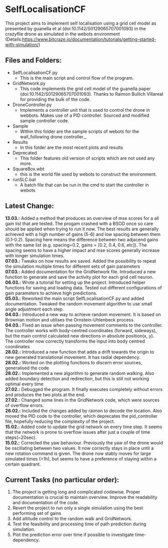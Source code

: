 # SelfLocalisationCF
This project aims to implement self localisation using a grid cell model as presented by guanella et al (doi:10.1142/S0129065707001093) in the crazyflie drone as simulated in the webots environment (Details:https://www.bitcraze.io/documentation/tutorials/getting-started-with-simulation/)

## Files and Folders:
 - SelfLocalisationCF.py
	- This is the main script and control flow of the program.
- GridNetwork.py
	- This code implements the grid cell model of the guanella paper (doi:10.1142/S0129065707001093). Thanks to Raimon Bullich Villareal for providing the bulk of the code.
- DroneController.py
	- Implements a controller unit that is used to control the drone in webbots. Makes use of a PID controller. Sourced and modified sample controller code.
- Sample
	- Within this folder are the sample scripts of webots for the wall_following drone controller._ 
- Results
	- In this folder are the most recent plots and results
- Deprecated
	- This folder features old version of scripts which are not used any more.
- SquareBox.wbt
	- this is the world file used by webots to construct the environment.
- runSLC.bat
	- A batch file that can be run in the cmd to start the controller in webots

## Latest Change:
**13.03.:** Added a method that produces an overview of mse scores for a all gain list that are tested. The progam crashed with a BSOD once so care should be applied when trying to run it now. The best results are generally achieved with a high number of gains (5-6) and low spacing between them (0.1-0.2). Spacing here means the difference between two adjacend gains with the same list (e.g. spacing=0.2, gains = [0.2, 0.4, 0.6, etc]). The spacing seems to have a higher impact and mse scores generally increase with longer simulation times.<br>
**07.03.:** Tweaks on how results are saved. Added the possibility to repeat the simulation multiple times for different sets of gain parameters<br>
**07.03.:** Added documentation for the GridNetwork file. Introduced a new function to generate and save the activity plot for each grid cell neuron.<br>
**06.03.:** Wrote a tutorial for setting up the project. Introduced helper functions for saving and loading data. Tested out different configurations of gain parameters to achieve high predictions.<br>
**05.03.:** Reworked the main script SelfLocalisationCF.py and added documentation. Tweaked the random movement algorithm to use small angle adjustment each step.<br>
**04.03.:** Introduced a new way to achieve random movement. It is based on Brownian motion and utilises the Ornstein-Uhlenbeck process.<br>
**04.03.:** Fixed an issue when passing movement comments to the controller. The controller works with body-centred coordinates (forward, sideways), but the main control calculated new directions in absolute position(x, y). The controller now correctly transforms the input into body centred coordinates<br>
**28.02.:** Introduced a new function that adds a drift towards the origin to new generated translational movement. It has radial dependency.<br>
**28.02.:** Worked on the plotting functions to discern error sources, generalised the code<br>
**28.02.:** Implemented a new algorithm to generate random walking. Also added boundary detection and redirection, but this is still not working optimal every time<br>
**27.02.:** Debugged the program. It finally executes completely without errors and produces the two plots at the end.<br>
**27.02.:** Changed some lines in the GridNetwork code, which were sources of overflow errors.<br>
**26.02.:** Included the changes added by raimon to decode the location. Also moved the PID code to the controller, which deprecates the pid_controller file, hopefully reducing the complexity of the project.<br>
**15.02.:** Added code to update the grid network on every time step. It seems that the network is prone to overflow issues after just a couple of time steps(~20sec).<br>
**15.02.:** Corrected the yaw behaviour. Previously the yaw of the drone would be oscillating between two values. It now correctly stays in place until a new rotation command is given. The drone now stably moves for large simulated times (>1h), but seems to have a preference of staying within a certain quadrant.


## Current Tasks (no particular order):
1. The project is getting long and complicated codewise. Proper documentation is crucial to maintain overview. Improve the readability and documentation of the code.
1. Revert the project to run only a single simulation using the best performing set of gains
3. Add altitude control to the random walk and GridNetwork.
4. Test the feasibility and processing time of path prediction during simulation.
1. Plot the prediction error over time if possible to investigate time-dependency.